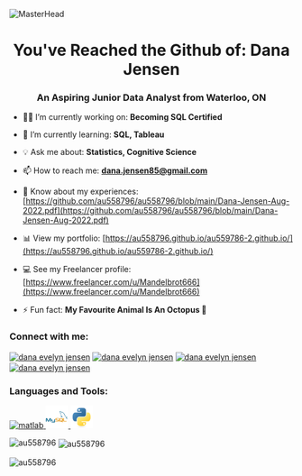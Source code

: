 ![MasterHead](https://external-content.duckduckgo.com/iu/?u=https%3A%2F%2Fstatistics-analytics.uark.edu%2F_resources%2Fimages%2Fstatistics-analytics-index.jpg&f=1&nofb=1)
<h1 align="center">You've Reached the Github of: Dana Jensen</h1>
<h3 align="center">An Aspiring Junior Data Analyst from Waterloo, ON</h3>

- 👨‍💻 I’m currently working on: **Becoming SQL Certified**

- 🌱 I’m currently learning: **SQL, Tableau**

- 💡 Ask me about: **Statistics, Cognitive Science**

- 📫 How to reach me: **dana.jensen85@gmail.com** 

- 📄 Know about my experiences: [https://github.com/au558796/au558796/blob/main/Dana-Jensen-Aug-2022.pdf](https://github.com/au558796/au558796/blob/main/Dana-Jensen-Aug-2022.pdf)

- 📊 View my portfolio: [https://au558796.github.io/au559786-2.github.io/](https://au558796.github.io/au559786-2.github.io/)

- 💻 See my Freelancer profile: [https://www.freelancer.com/u/Mandelbrot666](https://www.freelancer.com/u/Mandelbrot666) 

- ⚡ Fun fact: **My Favourite Animal Is An Octopus 🐙**

<h3 align="left">Connect with me:</h3>
<p align="left">
<a href="https://linkedin.com/in/dana evelyn jensen" target="blank"><img align="center" src="https://raw.githubusercontent.com/rahuldkjain/github-profile-readme-generator/master/src/images/icons/Social/linked-in-alt.svg" alt="dana evelyn jensen" height="30" width="40" /></a>
<a href="https://workplace.slack.com/team/U03GVBGD42U" target="blank"><img align="center" src="https://cdn.freebiesupply.com/logos/large/2x/slack-logo-icon.png" alt="dana evelyn jensen" height="30" width="40" /></a>
<a href="https://www.kaggle.com/au558796" target="blank"><img align="center" src="https://ih1.redbubble.net/image.1487030337.4900/bg,f8f8f8-flat,750x,075,f-pad,750x1000,f8f8f8.jpg" alt="dana evelyn jensen" height="30" width="40" /></a>
<a href="https://discordapp.com/users/D%C3%A6n%C3%A0#6045" target="blank"><img align="center" src="https://raw.githubusercontent.com/rahuldkjain/github-profile-readme-generator/master/src/images/icons/Social/discord.svg" alt="dana evelyn jensen" height="30" width="40" /></a>
</p>

<h3 align="left">Languages and Tools:</h3>
<p align="left"> <a href="https://www.mathworks.com/" target="_blank" rel="noreferrer"> <img src="https://upload.wikimedia.org/wikipedia/commons/2/21/Matlab_Logo.png" alt="matlab" width="40" height="40"/> </a> <a href="https://www.mysql.com/" target="_blank" rel="noreferrer"> <img src="https://raw.githubusercontent.com/devicons/devicon/master/icons/mysql/mysql-original-wordmark.svg" alt="mysql" width="40" height="40"/> </a> <a href="https://www.python.org" target="_blank" rel="noreferrer"> <img src="https://raw.githubusercontent.com/devicons/devicon/master/icons/python/python-original.svg" alt="python" width="40" height="40"/> </a> </p>

<p><img align="left" src="https://github-readme-stats.vercel.app/api/top-langs?username=au558796&show_icons=true&locale=en&layout=compact&theme=tokyonight" alt="au558796" /></p>

<p>&nbsp;<img align="center" src="https://github-readme-stats.vercel.app/api?username=au558796&show_icons=true&locale=en&theme=tokyonight" alt="au558796" /></p>

<p><img align="center" src="https://github-readme-streak-stats.herokuapp.com/?user=au558796&&theme=tokyonight" alt="au558796" /></p>

